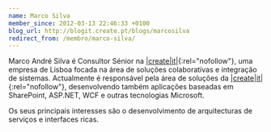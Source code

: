 ```yaml
---
name: Marco Silva
member_since: 2012-03-13 22:46:33 +0100
blog_url: http://blogit.create.pt/blogs/marcosilva
redirect_from: /membro/marco-silva/
---
```

Marco André Silva é Consultor Sénior na [\|create\|it\|](http://www.create.pt){:rel="nofollow"}, uma empresa de Lisboa focada na área de soluções colaborativas e integração de sistemas. Actualmente é responsável pela área de soluções da [\|create\|it\|](http://www.create.pt){:rel="nofollow"}, desenvolvendo também aplicações baseadas em SharePoint, ASP.NET, WCF e outras tecnologias Microsoft.

Os seus principais interesses são o desenvolvimento de arquitecturas de serviços e interfaces ricas.
